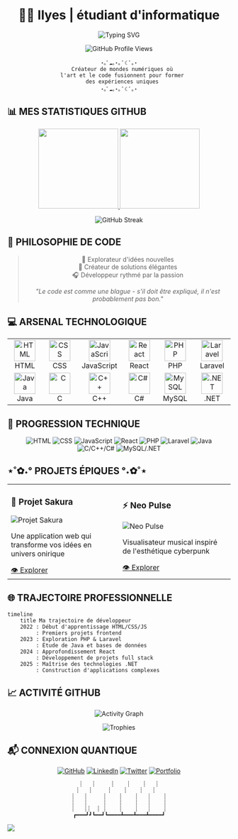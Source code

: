 # <div align="center">👨‍💻 Ilyes | étudiant d'informatique</div>

<div align="center">
  
  <!-- Bannière animée -->
  ![Typing SVG](https://readme-typing-svg.herokuapp.com/?lines=Bienvenue+sur+mon+profil+GitHub;Étudiant+en+Génie+Informatique;Passionné+de+Robotique+et+Développement&center=true&width=500&height=50&color=f75c7e)

![GitHub Profile Views](https://komarev.com/ghpvc/?username=Ily-es01&color=blueviolet&style=flat-square&label=VISITEURS)

```
⋆｡ﾟ☁︎｡⋆｡ ﾟ☾ ﾟ｡⋆
  Créateur de mondes numériques où
  l'art et le code fusionnent pour former
  des expériences uniques
⋆｡ﾟ☁︎｡⋆｡ ﾟ☾ ﾟ｡⋆
```

</div>

## 📊 MES STATISTIQUES GITHUB

<div align="center">
  <a href="https://github.com/Ily-es01">
    <img height="180em" src="https://github-readme-stats.vercel.app/api?username=Ily-es01&show_icons=true&theme=radical&include_all_commits=true&count_private=true"/>
    <img height="180em" src="https://github-readme-stats.vercel.app/api/top-langs/?username=Ily-es01&layout=compact&langs_count=8&theme=radical"/>
  </a>
  
  ![GitHub Streak](https://github-readme-streak-stats.herokuapp.com/?user=Ily-es01&theme=radical)
</div>

## 🧠 PHILOSOPHIE DE CODE

<div align="center">
  
> 🌈 Explorateur d'idées nouvelles  
> 🔮 Créateur de solutions élégantes  
> 🎧 Développeur rythmé par la passion
>
> *"Le code est comme une blague - s'il doit être expliqué, il n'est probablement pas bon."*

</div>

## 💻 ARSENAL TECHNOLOGIQUE

<div align="center">
  <table>
    <tr>
      <td align="center" width="96">
        <img src="https://skillicons.dev/icons?i=html" width="48" height="48" alt="HTML" />
        <br>HTML
      </td>
      <td align="center" width="96">
        <img src="https://skillicons.dev/icons?i=css" width="48" height="48" alt="CSS" />
        <br>CSS
      </td>
      <td align="center" width="96">
        <img src="https://skillicons.dev/icons?i=js" width="48" height="48" alt="JavaScript" />
        <br>JavaScript
      </td>
      <td align="center" width="96">
        <img src="https://skillicons.dev/icons?i=react" width="48" height="48" alt="React" />
        <br>React
      </td>
      <td align="center" width="96">
        <img src="https://skillicons.dev/icons?i=php" width="48" height="48" alt="PHP" />
        <br>PHP
      </td>
      <td align="center" width="96">
        <img src="https://skillicons.dev/icons?i=laravel" width="48" height="48" alt="Laravel" />
        <br>Laravel
      </td>
    </tr>
    <tr>
      <td align="center" width="96">
        <img src="https://skillicons.dev/icons?i=java" width="48" height="48" alt="Java" />
        <br>Java
      </td>
      <td align="center" width="96">
        <img src="https://skillicons.dev/icons?i=c" width="48" height="48" alt="C" />
        <br>C
      </td>
      <td align="center" width="96">
        <img src="https://skillicons.dev/icons?i=cpp" width="48" height="48" alt="C++" />
        <br>C++
      </td>
      <td align="center" width="96">
        <img src="https://skillicons.dev/icons?i=cs" width="48" height="48" alt="C#" />
        <br>C#
      </td>
      <td align="center" width="96">
        <img src="https://skillicons.dev/icons?i=mysql" width="48" height="48" alt="MySQL" />
        <br>MySQL
      </td>
      <td align="center" width="96">
        <img src="https://skillicons.dev/icons?i=dotnet" width="48" height="48" alt=".NET" />
        <br>.NET
      </td>
    </tr>
  </table>
</div>

## 🌟 PROGRESSION TECHNIQUE

<div align="center">
  
  ![HTML](https://progress-bar.dev/90/?title=HTML&width=250&color=e34c26)
  ![CSS](https://progress-bar.dev/85/?title=CSS&width=250&color=264de4)
  ![JavaScript](https://progress-bar.dev/80/?title=JavaScript&width=250&color=f0db4f)
  ![React](https://progress-bar.dev/75/?title=React&width=250&color=61DBFB)
  ![PHP](https://progress-bar.dev/82/?title=PHP&width=250&color=787CB5)
  ![Laravel](https://progress-bar.dev/78/?title=Laravel&width=250&color=FF2D20)
  ![Java](https://progress-bar.dev/70/?title=Java&width=250&color=007396)
  ![C/C++/C#](https://progress-bar.dev/65/?title=C/C++/C%23&width=250&color=A8B9CC)
  ![MySQL/.NET](https://progress-bar.dev/75/?title=MySQL/.NET&width=250&color=00618A)
  
</div>

## ⋆˚✿˖° PROJETS ÉPIQUES °˖✿˚⋆

<table>
  <tr>
    <td width="50%">
      <h3>🌸 Projet Sakura</h3>
      <img src="https://raw.githubusercontent.com/Ily-es01/Ily-es01/main/assets/project1.png" alt="Projet Sakura">
      <p>Une application web qui transforme vos idées en univers onirique</p>
      <a href="https://github.com/Ily-es01/sakura">👁️ Explorer</a>
    </td>
    <td width="50%">
      <h3>⚡ Neo Pulse</h3>
      <img src="https://raw.githubusercontent.com/Ily-es01/Ily-es01/main/assets/project2.png" alt="Neo Pulse">
      <p>Visualisateur musical inspiré de l'esthétique cyberpunk</p>
      <a href="https://github.com/Ily-es01/neopulse">👁️ Explorer</a>
    </td>
  </tr>
</table>

## 🌐 TRAJECTOIRE PROFESSIONNELLE

```mermaid
timeline
    title Ma trajectoire de développeur
    2022 : Début d'apprentissage HTML/CSS/JS
         : Premiers projets frontend
    2023 : Exploration PHP & Laravel
         : Étude de Java et bases de données
    2024 : Approfondissement React
         : Développement de projets full stack
    2025 : Maîtrise des technologies .NET
         : Construction d'applications complexes
```

## 📈 ACTIVITÉ GITHUB

<div align="center">
  
  ![Activity Graph](https://github-readme-activity-graph.vercel.app/graph?username=Ily-es01&theme=react-dark)
  
  ![Trophies](https://github-profile-trophy.vercel.app/?username=Ily-es01&theme=radical&no-frame=true&row=1&column=7)
</div>

## 📬 CONNEXION QUANTIQUE

<div align="center">
  
  [![GitHub](https://img.shields.io/badge/github-%23121011.svg?style=for-the-badge&logo=github&logoColor=white)](https://github.com/Ily-es01)
  [![LinkedIn](https://img.shields.io/badge/-LinkedIn-0077B5?style=for-the-badge&logo=linkedin&logoColor=white)](https://linkedin.com/in/Ily-es01)
  [![Twitter](https://img.shields.io/badge/-Twitter-1DA1F2?style=for-the-badge&logo=twitter&logoColor=white)](https://twitter.com/Ily-es01)
  [![Portfolio](https://img.shields.io/badge/-Portfolio-000000?style=for-the-badge&logo=notion&logoColor=white)](https://Ily-es01.com)
  
  ```
  ┊   ┊     ┊    ┊    ┊   ┊
  ┊   ┊     ┊    ┊    ┊   ┊  
  ┊   ┊     ┊    ┊    ┊   ┊    ┊
  ┊   ┊     ┊    ┊    ┊   ┊    ┊
  ┊   ┊┊  ┊ ┊    ┊    ┊   ┊    ┊
  ┏━━━┛┛┗━━┛┗━━━━┻━━━┻━━━┻━━━━┛
  ```
  
</div>

<!-- Séparateur visuel -->
<img src="https://capsule-render.vercel.app/api?type=waving&color=gradient&height=100&section=footer"/>

<!-- Easter egg caché -->
<!--
  🔍 Vous avez trouvé mon easter egg ! 
  Félicitations pour votre attention aux détails.
  Code secret : IlyesDevMaster2025
-->
